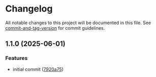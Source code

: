 # Changelog

All notable changes to this project will be documented in this file. See [commit-and-tag-version](https://github.com/absolute-version/commit-and-tag-version) for commit guidelines.

## 1.1.0 (2025-06-01)


### Features

* initial commit ([7920a75](https://github.com/theater-improrama/go-utils/commit/7920a75d3ad2ad75428091cf1982da7507f6e15f))
